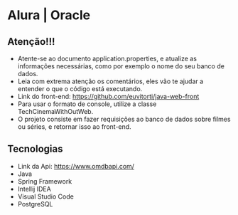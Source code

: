 # Alura | Oracle

## Atenção!!!

- Atente-se ao documento application.properties, e atualize as informações necessárias, como por exemplo o nome do seu banco de dados.
- Leia com extrema atenção os comentários, eles vão te ajudar a entender o que o código está executando.
- Link do front-end: https://github.com/euvitorti/java-web-front
- Para usar o formato de console, utilize a classe TechCinemaWithOutWeb.
- O projeto consiste em fazer requisições ao banco de dados sobre filmes ou séries, e retornar isso ao front-end.

## Tecnologias
- Link da Api: https://www.omdbapi.com/
- Java
- Spring Framework
- Intellij IDEA
- Visual Studio Code
- PostgreSQL
